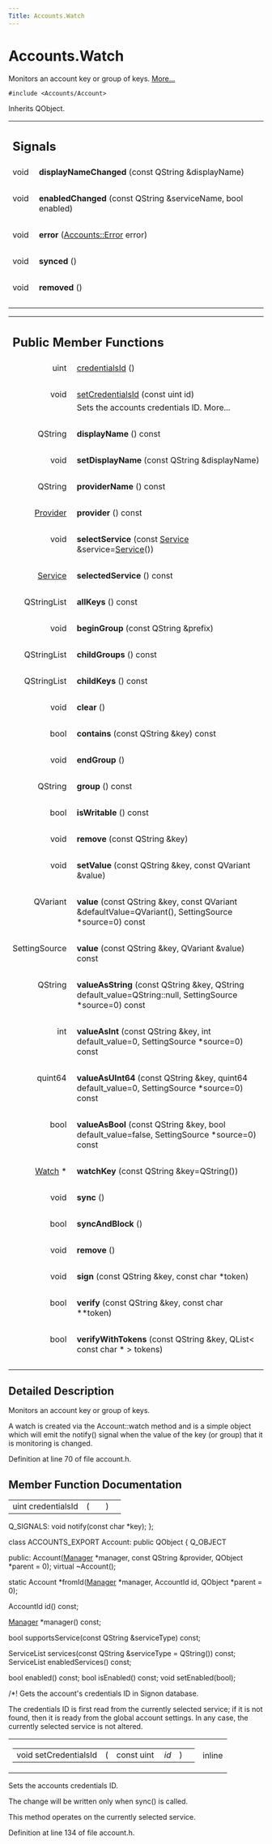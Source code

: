 ```yaml
---
Title: Accounts.Watch
---
```


# Accounts.Watch

<p>Monitors an account key or group of keys.  
<a href="#details">More...</a></p>
<p><code>#include &lt;Accounts/Account&gt;</code></p>
<p>Inherits QObject.</p>
<table class="memberdecls">
<tr class="heading"><td colspan="2"><h2 class="groupheader">
Signals</h2></td></tr>
<tr class="memitem:a6c9329531974648e3ea3f05f3ea36129"><td class="memItemLeft" align="right" valign="top">
void&#160;</td><td class="memItemRight" valign="bottom"><b>displayNameChanged</b> (const QString &amp;displayName)</td></tr>
<tr class="separator:a6c9329531974648e3ea3f05f3ea36129"><td class="memSeparator" colspan="2">&#160;</td></tr>
<tr class="memitem:abc008e2f46ae60c14005e24f4cbf41e5"><td class="memItemLeft" align="right" valign="top">
void&#160;</td><td class="memItemRight" valign="bottom"><b>enabledChanged</b> (const QString &amp;serviceName, bool enabled)</td></tr>
<tr class="separator:abc008e2f46ae60c14005e24f4cbf41e5"><td class="memSeparator" colspan="2">&#160;</td></tr>
<tr class="memitem:ae89dad11eccb775ceb9925d0ff27dd7d"><td class="memItemLeft" align="right" valign="top">
void&#160;</td><td class="memItemRight" valign="bottom"><b>error</b> (<a class="el" href="Accounts.Error.md">Accounts::Error</a> error)</td></tr>
<tr class="separator:ae89dad11eccb775ceb9925d0ff27dd7d"><td class="memSeparator" colspan="2">&#160;</td></tr>
<tr class="memitem:a4fa6a9f29874eb5ad79fbc70532f71a6"><td class="memItemLeft" align="right" valign="top">
void&#160;</td><td class="memItemRight" valign="bottom"><b>synced</b> ()</td></tr>
<tr class="separator:a4fa6a9f29874eb5ad79fbc70532f71a6"><td class="memSeparator" colspan="2">&#160;</td></tr>
<tr class="memitem:adc2a0e638d7742d828062eeafd6769ab"><td class="memItemLeft" align="right" valign="top">
void&#160;</td><td class="memItemRight" valign="bottom"><b>removed</b> ()</td></tr>
<tr class="separator:adc2a0e638d7742d828062eeafd6769ab"><td class="memSeparator" colspan="2">&#160;</td></tr>
</table><table class="memberdecls">
<tr class="heading"><td colspan="2"><h2 class="groupheader">
Public Member Functions</h2></td></tr>
<tr class="memitem:a483d9a1edcbc46d7070eb70ae23b5989"><td class="memItemLeft" align="right" valign="top">uint&#160;</td><td class="memItemRight" valign="bottom"><a class="el" href="#a483d9a1edcbc46d7070eb70ae23b5989">credentialsId</a> ()</td></tr>
<tr class="separator:a483d9a1edcbc46d7070eb70ae23b5989"><td class="memSeparator" colspan="2">&#160;</td></tr>
<tr class="memitem:a54a9de969058292a257d9d692785ca63"><td class="memItemLeft" align="right" valign="top">void&#160;</td><td class="memItemRight" valign="bottom"><a class="el" href="#a54a9de969058292a257d9d692785ca63">setCredentialsId</a> (const uint id)</td></tr>
<tr class="memdesc:a54a9de969058292a257d9d692785ca63"><td class="mdescLeft">&#160;</td><td class="mdescRight">Sets the accounts credentials ID.  More...<br /></td></tr>
<tr class="separator:a54a9de969058292a257d9d692785ca63"><td class="memSeparator" colspan="2">&#160;</td></tr>
<tr class="memitem:a9def71dea12661002bb3a63b3b91d08d"><td class="memItemLeft" align="right" valign="top">
QString&#160;</td><td class="memItemRight" valign="bottom"><b>displayName</b> () const </td></tr>
<tr class="separator:a9def71dea12661002bb3a63b3b91d08d"><td class="memSeparator" colspan="2">&#160;</td></tr>
<tr class="memitem:ac036a365819266590db91caa64b4fff0"><td class="memItemLeft" align="right" valign="top">
void&#160;</td><td class="memItemRight" valign="bottom"><b>setDisplayName</b> (const QString &amp;displayName)</td></tr>
<tr class="separator:ac036a365819266590db91caa64b4fff0"><td class="memSeparator" colspan="2">&#160;</td></tr>
<tr class="memitem:a65a95a0e50cf1761a9a21d21c0db412e"><td class="memItemLeft" align="right" valign="top">
QString&#160;</td><td class="memItemRight" valign="bottom"><b>providerName</b> () const </td></tr>
<tr class="separator:a65a95a0e50cf1761a9a21d21c0db412e"><td class="memSeparator" colspan="2">&#160;</td></tr>
<tr class="memitem:ab2bf7a26f8729dfb6a8595b6294f5565"><td class="memItemLeft" align="right" valign="top">
<a class="el" href="Accounts.Provider.md">Provider</a>&#160;</td><td class="memItemRight" valign="bottom"><b>provider</b> () const </td></tr>
<tr class="separator:ab2bf7a26f8729dfb6a8595b6294f5565"><td class="memSeparator" colspan="2">&#160;</td></tr>
<tr class="memitem:a8c7532fb7377ee33ab449d36200522b9"><td class="memItemLeft" align="right" valign="top">
void&#160;</td><td class="memItemRight" valign="bottom"><b>selectService</b> (const <a class="el" href="Accounts.Service.md">Service</a> &amp;service=<a class="el" href="Accounts.Service.md">Service</a>())</td></tr>
<tr class="separator:a8c7532fb7377ee33ab449d36200522b9"><td class="memSeparator" colspan="2">&#160;</td></tr>
<tr class="memitem:a4831783cce39d897dc35b57ce233d735"><td class="memItemLeft" align="right" valign="top">
<a class="el" href="Accounts.Service.md">Service</a>&#160;</td><td class="memItemRight" valign="bottom"><b>selectedService</b> () const </td></tr>
<tr class="separator:a4831783cce39d897dc35b57ce233d735"><td class="memSeparator" colspan="2">&#160;</td></tr>
<tr class="memitem:a9936a9bd6fca45f1d03a63b1b485ed88"><td class="memItemLeft" align="right" valign="top">
QStringList&#160;</td><td class="memItemRight" valign="bottom"><b>allKeys</b> () const </td></tr>
<tr class="separator:a9936a9bd6fca45f1d03a63b1b485ed88"><td class="memSeparator" colspan="2">&#160;</td></tr>
<tr class="memitem:aa889966b87d4315aea74c30088e9c8fa"><td class="memItemLeft" align="right" valign="top">
void&#160;</td><td class="memItemRight" valign="bottom"><b>beginGroup</b> (const QString &amp;prefix)</td></tr>
<tr class="separator:aa889966b87d4315aea74c30088e9c8fa"><td class="memSeparator" colspan="2">&#160;</td></tr>
<tr class="memitem:af5b653c82d3a3d7765da47fe5db0e128"><td class="memItemLeft" align="right" valign="top">
QStringList&#160;</td><td class="memItemRight" valign="bottom"><b>childGroups</b> () const </td></tr>
<tr class="separator:af5b653c82d3a3d7765da47fe5db0e128"><td class="memSeparator" colspan="2">&#160;</td></tr>
<tr class="memitem:a09f8085bca6d1c8b4837beabcea7b639"><td class="memItemLeft" align="right" valign="top">
QStringList&#160;</td><td class="memItemRight" valign="bottom"><b>childKeys</b> () const </td></tr>
<tr class="separator:a09f8085bca6d1c8b4837beabcea7b639"><td class="memSeparator" colspan="2">&#160;</td></tr>
<tr class="memitem:ac8bb3912a3ce86b15842e79d0b421204"><td class="memItemLeft" align="right" valign="top">
void&#160;</td><td class="memItemRight" valign="bottom"><b>clear</b> ()</td></tr>
<tr class="separator:ac8bb3912a3ce86b15842e79d0b421204"><td class="memSeparator" colspan="2">&#160;</td></tr>
<tr class="memitem:aab9f06bc42480ab555a9757e14303e5f"><td class="memItemLeft" align="right" valign="top">
bool&#160;</td><td class="memItemRight" valign="bottom"><b>contains</b> (const QString &amp;key) const </td></tr>
<tr class="separator:aab9f06bc42480ab555a9757e14303e5f"><td class="memSeparator" colspan="2">&#160;</td></tr>
<tr class="memitem:af964cd7bde81d0f118ea09e201e155dd"><td class="memItemLeft" align="right" valign="top">
void&#160;</td><td class="memItemRight" valign="bottom"><b>endGroup</b> ()</td></tr>
<tr class="separator:af964cd7bde81d0f118ea09e201e155dd"><td class="memSeparator" colspan="2">&#160;</td></tr>
<tr class="memitem:a5adb315467de1866550658b4679bf9f9"><td class="memItemLeft" align="right" valign="top">
QString&#160;</td><td class="memItemRight" valign="bottom"><b>group</b> () const </td></tr>
<tr class="separator:a5adb315467de1866550658b4679bf9f9"><td class="memSeparator" colspan="2">&#160;</td></tr>
<tr class="memitem:aa741717fa726eea03300fdde9934808a"><td class="memItemLeft" align="right" valign="top">
bool&#160;</td><td class="memItemRight" valign="bottom"><b>isWritable</b> () const </td></tr>
<tr class="separator:aa741717fa726eea03300fdde9934808a"><td class="memSeparator" colspan="2">&#160;</td></tr>
<tr class="memitem:a89c0a3a6c660a5f577e5241a63052f2c"><td class="memItemLeft" align="right" valign="top">
void&#160;</td><td class="memItemRight" valign="bottom"><b>remove</b> (const QString &amp;key)</td></tr>
<tr class="separator:a89c0a3a6c660a5f577e5241a63052f2c"><td class="memSeparator" colspan="2">&#160;</td></tr>
<tr class="memitem:a48d1031ae51455e458b881c49c65a92e"><td class="memItemLeft" align="right" valign="top">
void&#160;</td><td class="memItemRight" valign="bottom"><b>setValue</b> (const QString &amp;key, const QVariant &amp;value)</td></tr>
<tr class="separator:a48d1031ae51455e458b881c49c65a92e"><td class="memSeparator" colspan="2">&#160;</td></tr>
<tr class="memitem:a11e51b34244f3e9288dacb30b6230085"><td class="memItemLeft" align="right" valign="top">
QVariant&#160;</td><td class="memItemRight" valign="bottom"><b>value</b> (const QString &amp;key, const QVariant &amp;defaultValue=QVariant(), SettingSource *source=0) const </td></tr>
<tr class="separator:a11e51b34244f3e9288dacb30b6230085"><td class="memSeparator" colspan="2">&#160;</td></tr>
<tr class="memitem:a6d1dedb9c7a20fc62310946d4e6881a6"><td class="memItemLeft" align="right" valign="top">
SettingSource&#160;</td><td class="memItemRight" valign="bottom"><b>value</b> (const QString &amp;key, QVariant &amp;value) const </td></tr>
<tr class="separator:a6d1dedb9c7a20fc62310946d4e6881a6"><td class="memSeparator" colspan="2">&#160;</td></tr>
<tr class="memitem:a9b737faa22b94f329d0c377b94f9ecf3"><td class="memItemLeft" align="right" valign="top">
QString&#160;</td><td class="memItemRight" valign="bottom"><b>valueAsString</b> (const QString &amp;key, QString default_value=QString::null, SettingSource *source=0) const </td></tr>
<tr class="separator:a9b737faa22b94f329d0c377b94f9ecf3"><td class="memSeparator" colspan="2">&#160;</td></tr>
<tr class="memitem:a950ddc85d587c0d9372c031ce431edfe"><td class="memItemLeft" align="right" valign="top">
int&#160;</td><td class="memItemRight" valign="bottom"><b>valueAsInt</b> (const QString &amp;key, int default_value=0, SettingSource *source=0) const </td></tr>
<tr class="separator:a950ddc85d587c0d9372c031ce431edfe"><td class="memSeparator" colspan="2">&#160;</td></tr>
<tr class="memitem:af26f7d7e660864d08b75dce98565684e"><td class="memItemLeft" align="right" valign="top">
quint64&#160;</td><td class="memItemRight" valign="bottom"><b>valueAsUInt64</b> (const QString &amp;key, quint64 default_value=0, SettingSource *source=0) const </td></tr>
<tr class="separator:af26f7d7e660864d08b75dce98565684e"><td class="memSeparator" colspan="2">&#160;</td></tr>
<tr class="memitem:a7d639022739d7f3ef53ca0b0195f30ce"><td class="memItemLeft" align="right" valign="top">
bool&#160;</td><td class="memItemRight" valign="bottom"><b>valueAsBool</b> (const QString &amp;key, bool default_value=false, SettingSource *source=0) const </td></tr>
<tr class="separator:a7d639022739d7f3ef53ca0b0195f30ce"><td class="memSeparator" colspan="2">&#160;</td></tr>
<tr class="memitem:a5e36b49426df748e27d189b2b11faf92"><td class="memItemLeft" align="right" valign="top">
<a class="el" href="index.html">Watch</a> *&#160;</td><td class="memItemRight" valign="bottom"><b>watchKey</b> (const QString &amp;key=QString())</td></tr>
<tr class="separator:a5e36b49426df748e27d189b2b11faf92"><td class="memSeparator" colspan="2">&#160;</td></tr>
<tr class="memitem:ad55f80ed3cd8b6c4f247763b747016af"><td class="memItemLeft" align="right" valign="top">
void&#160;</td><td class="memItemRight" valign="bottom"><b>sync</b> ()</td></tr>
<tr class="separator:ad55f80ed3cd8b6c4f247763b747016af"><td class="memSeparator" colspan="2">&#160;</td></tr>
<tr class="memitem:a4c182d464e5a7978fdf1817ce50d9531"><td class="memItemLeft" align="right" valign="top">
bool&#160;</td><td class="memItemRight" valign="bottom"><b>syncAndBlock</b> ()</td></tr>
<tr class="separator:a4c182d464e5a7978fdf1817ce50d9531"><td class="memSeparator" colspan="2">&#160;</td></tr>
<tr class="memitem:a1fcb45e5d2428352eb36b487d1d4eea3"><td class="memItemLeft" align="right" valign="top">
void&#160;</td><td class="memItemRight" valign="bottom"><b>remove</b> ()</td></tr>
<tr class="separator:a1fcb45e5d2428352eb36b487d1d4eea3"><td class="memSeparator" colspan="2">&#160;</td></tr>
<tr class="memitem:a4ebb90703ca3ec222b5822474e058547"><td class="memItemLeft" align="right" valign="top">
void&#160;</td><td class="memItemRight" valign="bottom"><b>sign</b> (const QString &amp;key, const char *token)</td></tr>
<tr class="separator:a4ebb90703ca3ec222b5822474e058547"><td class="memSeparator" colspan="2">&#160;</td></tr>
<tr class="memitem:a4f1aed052f72d4a55a35a2a1621fc391"><td class="memItemLeft" align="right" valign="top">
bool&#160;</td><td class="memItemRight" valign="bottom"><b>verify</b> (const QString &amp;key, const char **token)</td></tr>
<tr class="separator:a4f1aed052f72d4a55a35a2a1621fc391"><td class="memSeparator" colspan="2">&#160;</td></tr>
<tr class="memitem:af491d2638521b57cfa5f01e47a539b33"><td class="memItemLeft" align="right" valign="top">
bool&#160;</td><td class="memItemRight" valign="bottom"><b>verifyWithTokens</b> (const QString &amp;key, QList&lt; const char * &gt; tokens)</td></tr>
<tr class="separator:af491d2638521b57cfa5f01e47a539b33"><td class="memSeparator" colspan="2">&#160;</td></tr>
</table>
<a name="details" id="details"></a><h2 class="groupheader">Detailed Description</h2>
<p>Monitors an account key or group of keys. </p>
<p>A watch is created via the Account::watch method and is a simple object which will emit the notify() signal when the value of the key (or group) that it is monitoring is changed. </p>
<p>Definition at line 70 of file account.h.</p>
<h2 class="groupheader">Member Function Documentation</h2>
<table class="memname">
<tr>
<td class="memname">uint credentialsId </td>
<td>(</td>
<td class="paramname"></td><td>)</td>
<td></td>
</tr>
</table>
<p>Q_SIGNALS: void notify(const char *key); };</p>
<p>class ACCOUNTS_EXPORT Account: public QObject { Q_OBJECT</p>
<p>public: Account(<a class="el" href="Accounts.Manager.md" title="Manager of accounts, services and providers. ">Manager</a> *manager, const QString &amp;provider, QObject *parent = 0); virtual ~Account();</p>
<p>static Account *fromId(<a class="el" href="Accounts.Manager.md" title="Manager of accounts, services and providers. ">Manager</a> *manager, AccountId id, QObject *parent = 0);</p>
<p>AccountId id() const;</p>
<p><a class="el" href="Accounts.Manager.md" title="Manager of accounts, services and providers. ">Manager</a> *manager() const;</p>
<p>bool supportsService(const QString &amp;serviceType) const;</p>
<p>ServiceList services(const QString &amp;serviceType = QString()) const; ServiceList enabledServices() const;</p>
<p>bool enabled() const; bool isEnabled() const; void setEnabled(bool);</p>
<p>/*! Gets the account's credentials ID in Signon database.</p>
<p>The credentials ID is first read from the currently selected service; if it is not found, then it is ready from the global account settings. In any case, the currently selected service is not altered. </p>
<table class="mlabels">
<tr>
<td class="mlabels-left">
<table class="memname">
<tr>
<td class="memname">void setCredentialsId </td>
<td>(</td>
<td class="paramtype">const uint&#160;</td>
<td class="paramname"><em>id</em></td><td>)</td>
<td></td>
</tr>
</table>
</td>
<td class="mlabels-right">
<span class="mlabels"><span class="mlabel">inline</span></span>  </td>
</tr>
</table>
<p>Sets the accounts credentials ID. </p>
<p>The change will be written only when sync() is called.</p>
<p>This method operates on the currently selected service. </p>
<p>Definition at line 134 of file account.h.</p>
